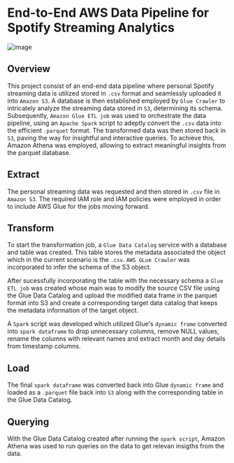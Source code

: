 # End-to-End AWS Data Pipeline for Spotify Streaming Analytics
![image](https://github.com/nikitgoku/aws_data_engineering_e2e/assets/114753615/88d7cf3e-9f88-45a9-8389-ace0e1d05b36)

## **Overview**
This project consist of an end-end data pipeline where personal Spotify streaming data is utilized stored in `.csv` format and seamlessly uploaded it into `Amazon S3`. A database is then established employed by `Glue Crawler` to intricately analyze the streaming data stored in `S3`, determining its schema. Subsequently, `Amazon Glue ETL job` was used to orchestrate the data pipeline, using an `Apache Spark` script to adeptly convert the `.csv` data into the efficient `.parquet` format. The transformed data was then stored back in `S3`, paving the way for insightful and interactive queries. To achieve this, Amazon Athena was employed, allowing to extract meaningful insights from the parquet database.

## **Extract**
The personal streaming data was requested and then stored in `.csv` file in `Amazon S3`. The required IAM role and IAM policies were employed in order to include AWS Glue for the jobs moving forward.

## **Transform**
To start the transformation job, a `Glue Data Catalog` service with a database and table was created. This table stores the metadata associated the object which in the current scenario is the `.csv`. `AWS GLue Crawler` was incorporated to infer the schema of the S3 object.

After sucessfully incorporating the table with the necessary schema a `Glue ETL job` was created whose main was to modify the source CSV file using the Glue Data Catalog and upload the modified data frame in the parquet format into S3 and create a corresponding target data catalog that keeps the metadata information of the target object.

A `Spark` script was developed which utilized Glue's `dynamic frame` converted into `spark dataframe` to drop unnecessary columns, remove NULL values, rename the columns with relevant names and extract month and day details from timestamp columns. 

## **Load**
The final `spark dataframe` was converted back into Glue `dynamic frame` and loaded as a `.parquet` file back into `S3` along with the corresponding table in the Glue Data Catalog.

## **Querying**
With the Glue Data Catalog created after running the `spark script`, Amazon Athena was used to run queries on the data to get relevan insigths from the data.
